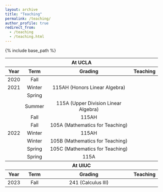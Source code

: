 ```yaml
---
layout: archive
title: "Teaching"
permalink: /teaching/
author_profile: true
redirect_from:
  - /teaching
  - /teaching.html
---
```


{% include base_path %}

<table>
    <thead style="text-align:center">
        <tr style="text-align:center">
            <th colspan=4>At UCLA</th>
        </tr>
    </thead>
  <thead style="text-align:center">
        <tr>
            <th style="text-align:center">Year</th>
            <th style="text-align:center">Term</th>
            <th style="text-align:center">Grading</th>
            <th style="text-align:center">Teaching</th>
        </tr>
    </thead>
    <tbody style="text-align:center">
        <tr>
            <td>2020</td>
            <td>Fall</td>
            <td rowspan=3>115AH (Honors Linear Algebra)</td>
            <td rowspan=10></td>
        </tr>
        <tr>
            <td>2021</td>
            <td>Winter</td>
        </tr>
        <tr>
            <td></td>
            <td>Spring</td>
        </tr>
        <tr>
            <td></td>
            <td>Summer</td>
            <td>115A (Upper Division Linear Algebra)</td>
        </tr>
        <tr>
              <td></td>
              <td>Fall</td>
              <td>115AH</td>
        </tr>
        <tr>
                <td></td>
                <td>Fall</td>
                <td>105A (Mathematics for Teaching)</td>
        </tr>
        <tr>
                <td>2022</td>
                <td>Winter</td>
                <td>115AH</td>
        </tr>
        <tr>
                  <td></td>
                  <td>Winter</td>
                  <td>105B (Mathematics for Teaching)</td>
          </tr>
        <tr>
                  <td></td>
                  <td>Spring</td>
                  <td>105C (Mathematics for Teaching)</td>
          </tr>
        <tr>
                  <td></td>
                  <td>Spring</td>
                  <td>115A</td>
        </tr>
    </tbody>
    <thead>
        <tr style="text-align:center">
            <th colspan=4>At UIUC</th>
        </tr>
    </thead>
    <thead style="text-align:center">
      <tr>
            <th>Year</th>
            <th>Term</th>
            <th>Grading</th>
            <th>Teaching</th>
        </tr>
    </thead>
    <tbody style="text-align:center">
    <tr>
            <td>2023</td>
            <td>Fall</td>
            <td>241 (Calculus III)</td>
            <td></td>
    </tr>
    </tbody>
</table>
